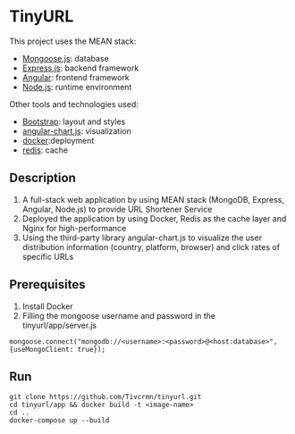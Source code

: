 # TinyURL

This project uses the MEAN stack:

- [Mongoose.js](http://mongoosejs.com/): database
- [Express.js](http://expressjs.com/): backend framework
- [Angular](https://angularjs.org/): frontend framework
- [Node.js](https://nodejs.org/en/): runtime environment


Other tools and technologies used:
- [Bootstrap](http://getbootstrap.com/): layout and styles
- [angular-chart.js](http://jtblin.github.io/angular-chart.js/): visualization
- [docker](https://www.docker.com/):deployment
- [redis](https://redis.io/): cache

## Description
1. A full-stack web application by using MEAN stack (MongoDB, Express, Angular, Node.js) to provide  URL Shortener Service
2. Deployed the application by using Docker, Redis as the cache layer and Nginx for high-performance
3. Using the third-party library angular-chart.js to visualize the user distribution information (country, platform, browser) and click rates of specific URLs 

## Prerequisites

1. Install Docker
2. Filling the mongoose username and password in the tinyurl/app/server.js
```shell
mongoose.connect("mongodb://<username>:<password>@<host:database>", {useMongoClient: true});

```
## Run

```shell
git clone https://github.com/Tivcrmn/tinyurl.git
cd tinyurl/app && docker build -t <image-name>
cd ..
docker-compose up --build 
```
